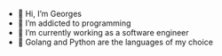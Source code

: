 - 👋 Hi, I’m Georges
- 👀 I’m addicted to programming
- 🌱 I’m currently working as a software engineer
- 💞️ Golang and Python are the languages of my choice

<!---
Georges077/Georges077 is a ✨ special ✨ repository because its `README.md` (this file) appears on your GitHub profile.
You can click the Preview link to take a look at your changes.
--->
